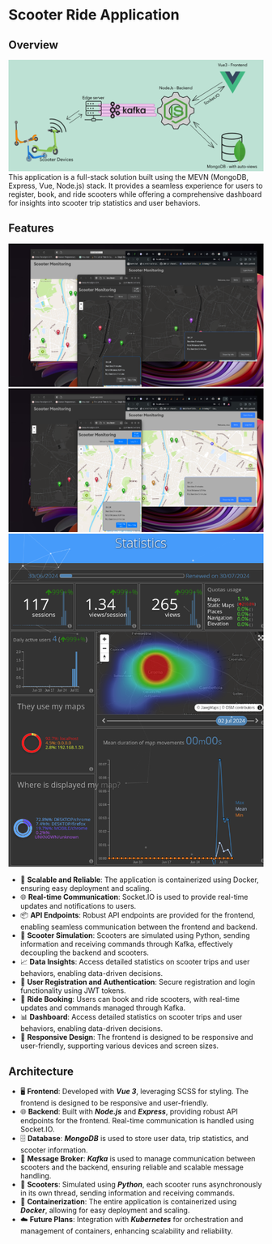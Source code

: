 # Scooter Ride Application

## Overview
![](./img/arch.png)
This application is a full-stack solution built using the MEVN (MongoDB, Express, Vue, Node.js) stack.
It provides a seamless experience for users to register, book, and ride scooters while offering a comprehensive dashboard for insights into scooter trip statistics and user behaviors.

## Features
![](./img/dark.png)
![](./img/light.png)
![](./img/mapifo.png)




- 🚀 **Scalable and Reliable**: The application is containerized using Docker, ensuring easy deployment and scaling.
- 🌐 **Real-time Communication**: Socket.IO is used to provide real-time updates and notifications to users.
- 📦 **API Endpoints**: Robust API endpoints are provided for the frontend, enabling seamless communication between the frontend and backend.
- 🛵 **Scooter Simulation**: Scooters are simulated using Python, sending information and receiving commands through Kafka, effectively decoupling the backend and scooters.
- 📈 **Data Insights**: Access detailed statistics on scooter trips and user behaviors, enabling data-driven decisions.
- 🔐 **User Registration and Authentication**: Secure registration and login functionality using JWT tokens.
- 🛴 **Ride Booking**: Users can book and ride scooters, with real-time updates and commands managed through Kafka.
- 📊 **Dashboard**: Access detailed statistics on scooter trips and user behaviors, enabling data-driven decisions.
- 📱 **Responsive Design**: The frontend is designed to be responsive and user-friendly, supporting various devices and screen sizes.

## Architecture

- 🖥️ **Frontend**: Developed with **_Vue 3_**, leveraging SCSS for styling. The frontend is designed to be responsive and user-friendly.
- 🌐 **Backend**: Built with _**Node.js**_ and _**Express**_, providing robust API endpoints for the frontend. Real-time communication is handled using Socket.IO.
- 🗄️ **Database**: _**MongoDB**_ is used to store user data, trip statistics, and scooter information.
- 📨 **Message Broker**: **_Kafka_** is used to manage communication between scooters and the backend, ensuring reliable and scalable message handling.
- 🛵 **Scooters**: Simulated using _**Python**_, each scooter runs asynchronously in its own thread, sending information and receiving commands.
- 🐳 **Containerization**: The entire application is containerized using _**Docker**_, allowing for easy deployment and scaling.
- ☁️ **Future Plans**: Integration with _**Kubernetes**_ for orchestration and management of containers, enhancing scalability and reliability.